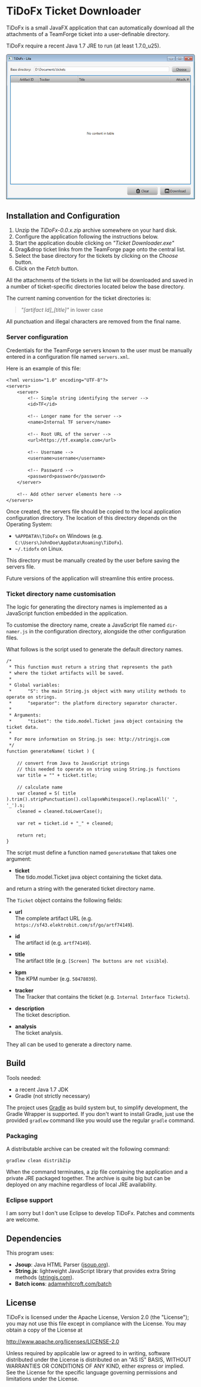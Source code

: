 TiDoFx Ticket Downloader
========================

TiDoFx is a small JavaFX application that can automatically download all the
attachments of a TeamForge ticket into a user-definable directory.

TiDoFx require a recent Java 1.7 JRE to run (at least 1.7.0_u25).

![TiDoFx screenshot](screenshot.png "TiDoFx screenshot")


Installation and Configuration
------------------------------

1. Unzip the _TiDoFx-0.0.x.zip_ archive somewhere on your hard disk.
1. Configure the application following the instructions below.
1. Start the application double clicking on _"Ticket Downloader.exe"_
1. Drag&drop ticket links from the TeamForge page onto the central list.
1. Select the base directory for the tickets by clicking on the _Choose_ button.
1. Click on the _Fetch_ button.

All the attachments of the tickets in the list will be downloaded and saved
in a number of ticket-specific directories located below the base directory.

The current naming convention for the ticket directories is:

> *"[artifact Id]_[title]"* in lower case

All punctuation and illegal characters are removed from the final name.


### Server configuration ###

Credentials for the TeamForge servers known to the user must be manually
entered in a configuration file named `servers.xml`.

Here is an example of this file:

    <?xml version="1.0" encoding="UTF-8"?>
    <servers>
        <server>
            <!-- Simple string identifying the server -->
            <id>TF</id>

            <!-- Longer name for the server -->
            <name>Internal TF server</name>

            <!-- Root URL of the server -->
            <url>https://tf.example.com</url>

            <!-- Username -->
            <username>username</username>

            <!-- Password -->
            <password>password</password>
        </server>

        <!-- Add other server elements here -->
    </servers>

Once created, the servers file should be copied to the local application
configuration directory. The location of this directory depends on the
Operating System:

* `%APPDATA%\TiDoFx` on Windows (e.g. `C:\Users\JohnDoe\AppData\Roaming\TiDoFx`).
* `~/.tidofx` on Linux.

This directory must be manually created by the user before saving the servers file.

Future versions of the application will streamline this entire process.


### Ticket directory name customisation ###

The logic for generating the directory names is implemented as a JavaScript
function embedded in the application.

To customise the directory name, create a JavaScript file named `dir-namer.js`
in the configuration directory, alongside the other configuration files.

What follows is the script used to generate the default directory names.

    /*
     * This function must return a string that represents the path
     * where the ticket artifacts will be saved.
     *
     * Global variables:
     *      "S": the main String.js object with many utility methods to operate on strings.
     *      "separator": the platform directory separator character.
     *
     * Arguments:
     *      "ticket": the tido.model.Ticket java object containing the ticket data.
     *
     * For more information on String.js see: http://stringjs.com
     */
    function generateName( ticket ) {

        // convert from Java to JavaScript strings
        // this needed to operate on string using String.js functions
        var title = "" + ticket.title;

        // calculate name
        var cleaned = S( title ).trim().stripPunctuation().collapseWhitespace().replaceAll(' ', '_').s;
        cleaned = cleaned.toLowerCase();

        var ret = ticket.id + "_" + cleaned;

        return ret;
    }

The script must define a function named `generateName` that takes one argument:

* __ticket__  
  The tido.model.Ticket java object containing the ticket data.

and return a string with the generated ticket directory name.

The `Ticket` object contains the following fields:

* __url__  
  The complete artifact URL (e.g. `https://sf43.elektrobit.com/sf/go/artf74149`).

* __id__  
  The artifact id (e.g. `artf74149`).

* __title__  
  The artifact title (e.g. `[Screen] The buttons are not visible`).

* __kpm__  
  The KPM number (e.g. `50478039`).

* __tracker__  
  The Tracker that contains the ticket (e.g. `Internal Interface Tickets`).

* __description__  
  The ticket description.

* __analysis__  
  The ticket analysis.

They all can be used to generate a directory name.


Build
-----

Tools needed:

* a recent Java 1.7 JDK
* Gradle (not strictly necessary)

The project uses [Gradle] as build system but, to simplify development,
the Gradle Wrapper is supported. If you don't want to install Gradle, just use
the provided `gradlew` command like you would use the regular `gradle` command.

### Packaging ###

A distributable archive can be created wit the following command:

    gradlew clean distribZip

When the command terminates, a zip file containing the application and a
private JRE packaged together. The archive is quite big but can be deployed
on any machine regardless of local JRE availability.


### Eclipse support ###

I am sorry but I don't use Eclipse to develop TiDoFx. Patches and comments
are welcome.

[Gradle]: http://www.gradle.org/


Dependencies
------------

This program uses:

* __Jsoup__: Java HTML Parser ([jsoup.org](http://jsoup.org/)).
* __String.js__: lightweight JavaScript library that provides extra String
  methods ([stringjs.com](http://stringjs.com/)).
* __Batch icons__: [adamwhitcroft.com/batch](http://adamwhitcroft.com/batch/)


License
-------

TiDoFx is licensed under the Apache License, Version 2.0 (the "License");
you may not use this file except in compliance with the License. You may
obtain a copy of the License at

http://www.apache.org/licenses/LICENSE-2.0

Unless required by applicable law or agreed to in writing, software
distributed under the License is distributed on an "AS IS" BASIS,
WITHOUT WARRANTIES OR CONDITIONS OF ANY KIND, either express or implied.
See the License for the specific language governing permissions and
limitations under the License.
